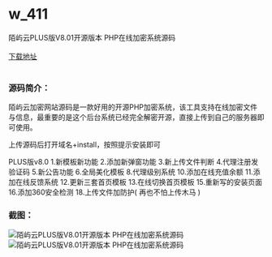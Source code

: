 # w_411
陌屿云PLUS版V8.01开源版本 PHP在线加密系统源码
<br/></br>
[下载地址](https://www.uuid2.com/411.html "下载地址")
<br/></br>
<h3>源码简介：</h3>
<p>陌屿云加密网站源码是一款好用的开源PHP加密系统，该工具支持在线加密文件与信息，最重要的是这个后台系统已经完全解密开源，直接上传到自己的服务器即可使用。

上传源码后打开域名+install，按照提示安装即可

PLUS版v8.0
1.新模板新功能
2.添加新弹窗功能
3.新上传文件判断
4.代理注册发验证码
5.新公告功能
6.全局美化模板
8.代理级别系统
10.添加在线充值余额
11.添加在线反馈系统
12.更新三套首页模板
13.在线切换首页模板
15.重新写的安装页面
16.添加360安全检测
18.上传文件加防护( 再也不怕上传木马 )<p>
<h3>截图：</h3>
<img src="https://www.uuid2.com/wp-content/uploads/img/202105/290d92b622.jpg" alt="陌屿云PLUS版V8.01开源版本 PHP在线加密系统源码"><img src="https://www.uuid2.com/wp-content/uploads/img/202105/5cc3d05498.jpg" alt="陌屿云PLUS版V8.01开源版本 PHP在线加密系统源码">

